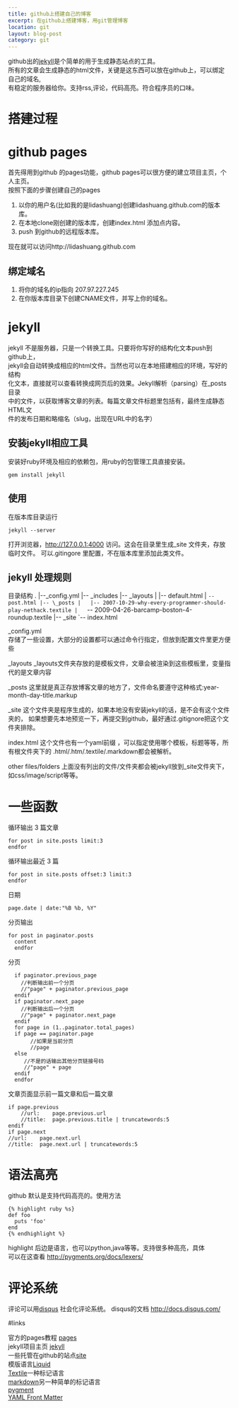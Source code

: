 ```yaml
---
title: github上搭建自己的博客
excerpt: 在github上搭建博客，用git管理博客
location: git
layout: blog-post
category: git
--- 
```


github出的[jekyll](https://github.com/mojombo/jekyll)是个简单的用于生成静态站点的工具。     
所有的文章会生成静态的html文件，关键是这东西可以放在github上，可以绑定自己的域名,    
有稳定的服务器给你。支持rss,评论，代码高亮。符合程序员的口味。

# 搭建过程


# github pages

首先得用到github 的pages功能，github pages可以很方便的建立项目主页，个人主页。    
按照下面的步骤创建自己的pages    

1. 以你的用户名(比如我的是lidashuang)创建lidashuang.github.com的版本库。    
1. 在本地clone刚创建的版本库，创建index.html 添加点内容。
1. push 到github的远程版本库。

现在就可以访问http://lidashuang.github.com  

## 绑定域名

1. 将你的域名的ip指向 207.97.227.245
1. 在你版本库目录下创建CNAME文件，并写上你的域名。 

# jekyll

jekyll 不是服务器，只是一个转换工具。只要将你写好的结构化文本push到github上，   
jekyll会自动转换成相应的html文件。当然也可以在本地搭建相应的环境，写好的结构   
化文本，直接就可以查看转换成网页后的效果。Jekyll解析（parsing）在\_posts目录   
中的文件，以获取博客文章的列表。每篇文章文件标题里包括有，最终生成静态HTML文    
件的发布日期和略缩名（slug，出现在URL中的名字）

## 安装jekyll相应工具

安装好ruby环境及相应的依赖包，用ruby的包管理工具直接安装。   
	
	gem install jekyll 

## 使用

在版本库目录运行 

	jekyll --server 

打开浏览器，http://127.0.0.1:4000 访问。这会在目录里生成\_site 文件夹，存放   
临时文件。 可以.gitingore 里配置，不在版本库里添加此类文件。


## jekyll 处理规则

目录结构
</pre>
.
|--\_config.yml
|-- \_includes
|-- \_layouts
|   |-- default.html
|   `-- post.html
|-- \_posts
|   |-- 2007-10-29-why-every-programmer-should-play-nethack.textile
|   `-- 2009-04-26-barcamp-boston-4-roundup.textile
|-- \_site
`-- index.html
</pre>


\_config.yml  
存储了一些设置，大部分的设置都可以通过命令行指定，但放到配置文件里更方便些

\_layouts
\_layouts文件夹存放的是模板文件，文章会被渲染到这些模板里，变量指代的是文章内容

\_posts
这里就是真正存放博客文章的地方了，文件命名要遵守这种格式:year-month-day-title.markup

\_site
这个文件夹是程序生成的，如果本地没有安装jekyll的话，是不会有这个文件夹的，
如果想要先本地预览一下，再提交到github，最好通过.gitignore把这个文件夹排除。

index.html
这个文件也有一个yaml前缀 ，可以指定使用哪个模板，标题等等，所有根文件夹下的
.html/.htm/.textile/.markdown都会被解析。

other files/folders
上面没有列出的文件/文件夹都会被jekyll放到\_site文件夹下，如css/image/script等等。

# 一些函数

循环输出 3 篇文章			

	for post in site.posts limit:3
	endfor

循环输出最近 3 篇

	for post in site.posts offset:3 limit:3
	endfor

日期

	page.date | date:"%B %b, %Y"

分页输出

	for post in paginator.posts
	  content
	  endfor

分页

	  if paginator.previous_page
	    //判断输出前一个分页
	    //"page" + paginator.previous_page
	  endif
	  if paginator.next_page
	    //判断输出后一个分页
	    //"page" + paginator.next_page
	  endif
	  for page in (1..paginator.total_pages)
	  if page == paginator.page
	       //如果是当前分页
	       //page
      else
	     //不是的话输出其他分页链接号码
	     //"page" + page
	  endif
	  endfor

文章页面显示前一篇文章和后一篇文章

	if page.previous
		//url:    page.previous.url
		//title:  page.previous.title | truncatewords:5
	endif
	if page.next
	//url:    page.next.url
	//title:  page.next.url | truncatewords:5


# 语法高亮 

github 默认是支持代码高亮的。使用方法    

	{% highlight ruby %s}
	def foo
	  puts 'foo'
	end
	{% endhighlight %}

highlight 后边是语言，也可以python,java等等。支持很多种高亮，具体   
可以在这查看 http://pygments.org/docs/lexers/

# 评论系统

评论可以用[disqus](http://www.disqus.com)  社会化评论系统。
disqus的文档 http://docs.disqus.com/

#links

官方的pages教程 [pages](http://pages.github.com/)    
jekyll项目主页 [jekyll](https://github.com/mojombo/jekyll)     
一些托管在github的站点[site](https://github.com/mojombo/jekyll/wiki/Sites)      
模版语言[Liquid](https://github.com/Shopify/liquid/wiki/Liquid-for-Designers)     
[Textile](http://en.wikipedia.org/wiki/Textile_%28markup_language%29)一种标记语言     
[markdown](http://en.wikipedia.org/wiki/Markdown)另一种简单的标记语言    
[pygment](http://pygments.org/docs/lexers/)		  
[YAML Front Matter](https://github.com/mojombo/jekyll/wiki/yaml-front-matter)		  
